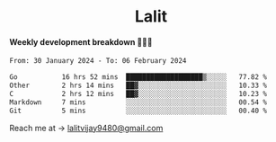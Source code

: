 <h1 align="center">Lalit</h1>

#### Weekly development breakdown 👨🏻‍💻
<!--START_SECTION:waka-->

```txt
From: 30 January 2024 - To: 06 February 2024

Go           16 hrs 52 mins  ███████████████████▒░░░░░   77.82 %
Other        2 hrs 14 mins   ██▓░░░░░░░░░░░░░░░░░░░░░░   10.33 %
C            2 hrs 12 mins   ██▓░░░░░░░░░░░░░░░░░░░░░░   10.23 %
Markdown     7 mins          ░░░░░░░░░░░░░░░░░░░░░░░░░   00.54 %
Git          5 mins          ░░░░░░░░░░░░░░░░░░░░░░░░░   00.40 %
```

<!--END_SECTION:waka-->

Reach me at → lalitvijay9480@gmail.com
